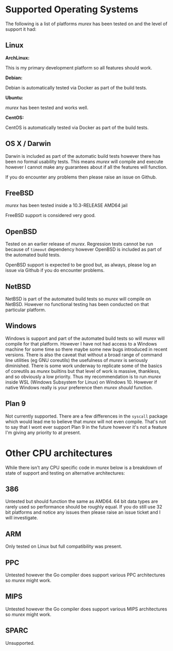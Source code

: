 # Supported Operating Systems

The following is a list of platforms _murex_ has been tested on and the
level of support it had:

## Linux

**ArchLinux:**

This is my primary development platform so all features should work.

**Debian:**

Debian is automatically tested via Docker as part of the build tests.

**Ubuntu:**

_murex_ has been tested and works well.

**CentOS:**

CentOS is automatically tested via Docker as part of the build tests.

## OS X / Darwin

Darwin is included as part of the automatic build tests however there has been
no formal usability tests. This means _murex_ will compile and execute however I
cannot make any guarantees about if all the features will function.

If you do encounter any problems then please raise an issue on Github.

## FreeBSD

_murex_ has been tested inside a 10.3-RELEASE AMD64 jail

FreeBSD support is considered very good.

## OpenBSD

Tested on an earlier release of _murex_. Regression tests cannot be run because
of `timeout` dependency however OpenBSD is included as part of the automated
build tests.

OpenBSD support is expected to be good but, as always, please log an issue via
Github if you do encounter problems.

## NetBSD

NetBSD is part of the automated build tests so _murex_ will compile on NetBSD.
However no functional testing has been conducted on that particular platform.

## Windows

Windows is support and part of the automated build tests so will _murex_ will
compile for that platform. However I have not had access to a Windows machine
for some time so there maybe some new bugs introduced in recent versions. There
is also the caveat that without a broad range of command line utilities (eg GNU
coreutils) the usefulness of _murex_ is seriously diminished. There is some work
underway to replicate some of the basics of coreutils as _murex_ builtins but
that level of work is massive, thankless, and so obviously a low priority. Thus
my recommendation is to run _murex_ inside WSL (Windows Subsystem for Linux) on
Windows 10. However if native Windows really is your preference then _murex_
*should* function.

## Plan 9

Not currently supported. There are a few differences in the `syscall` package
which would lead me to believe that _murex_ will not even compile. That's not to
say that I wont ever support Plan 9 in the future however it's not a feature I'm
giving any priority to at present.

# Other CPU architectures

While there isn't any CPU specific code in _murex_ below is a breakdown
of state of support and testing on alternative architectures:

## 386

Untested but should function the same as AMD64. 64 bit data types are rarely
used so performance should be roughly equal. If you do still use 32 bit
platforms and notice any issues then please raise an issue ticket and I will
investigate.

## ARM

Only tested on Linux but full compatibility was present.

## PPC

Untested however the Go compiler does support various PPC architectures so
_murex_ might work.

## MIPS

Untested however the Go compiler does support various MIPS architectures so
_murex_ might work.

## SPARC

Unsupported.
